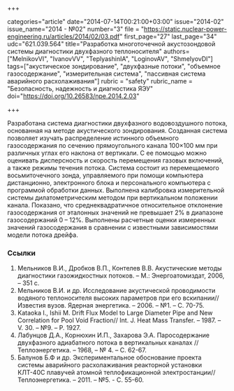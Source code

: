 +++

categories="article"
date="2014-07-14T00:21:00+03:00"
issue="2014-02"
issue_name="2014 - №02"
number="3"
file = "https://static.nuclear-power-engineering.ru/articles/2014/02/03.pdf"
first_page="27"
last_page="34"
udc="621.039.564"
title="Разработка многоточечной акустозондовой системы диагностики двухфазного теплоносителя"
authors=["MelnikovVI", "IvanovVV", "TeplyashinIA", "LoginovAV", "ShmelyovDI"]
tags=["акустическое зондирование", "двухфазные потоки", "объемное газосодержание", "измерительная система", "пассивная система аварийного расхолаживания"]
rubric = "safety"
rubric_name = "Безопасность, надежность и диагностика ЯЭУ"
doi="https://doi.org/10.26583/npe.2014.2.03"

+++

Разработана система диагностики двухфазного водовоздушного потока, основанная на методе акустического зондирования. Созданная система позволяет изучать распределение истинного объемного газосодержания по сечению прямоугольного канала 100×100 мм при различных углах его наклона от вертикали. С ее помощью можно оценивать дисперсность и скорость перемещения газовых включений, а также режимы течения потока. Система состоит из перемещаемого восьмиточечного зонда, управляемого при помощи компьютера дистанционно, электронного блока и персонального компьютера с программой обработки данных. Выполнена калибровка измерительной системы дилатометрическим методом при вертикальном положении канала. Показано, что среднеквадратичное относительное отклонение газосодержания от эталонных значений не превышает 2% в диапазоне газосодержаний 0 – 12%. Выполнены расчетные оценки измеренных значений газосодержания в сравнении с известными зависимостями модели потока дрейфа.

### Ссылки

1. Мельников В.И., Дробков В.П., Контелев В.В. Акустические методы диагностики газожидкостных потоков. – М.: Энергоатомиздат, 2006, – 351 с.
2. Мельников В.И. и др. Исследование акустической проводимости водяного теплоносителя высоких параметров при его вскипании// Известия вузов. Ядерная энергетика. – 2006. – №1. – С. 70-75.
3. Kataoka I., Ishii M. Drift Flux Model to Large Diameter Pipe and New Correlation for Pool Void Fraction// Int. J. Heat Mass Transfer. – 1987. – V. 30. – №9. – P. 1927.
4. Лабунцов Д.А., Корнюхин И.П., Захарова Э.А. Паросодержание двухфазного адиабатного потока в вертикальных каналах // Теплоэнергетика. – 1968, – № 4. – С. 62-67.
5. Балунов Б.Ф и др. Экспериментальное обоснование проекта системы аварийного расхолаживания реакторной установки КЛТ-40С плавучей атомной теплофикационной электростанции// Теплоэнергетика. – 2011. – №5. - С. 55-60.